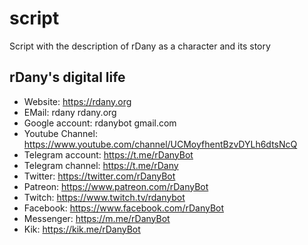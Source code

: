 # script
Script with the description of rDany as a character and its story

## rDany's digital life

- Website: https://rdany.org
- EMail: rdany rdany.org
- Google account: rdanybot gmail.com
- Youtube Channel: https://www.youtube.com/channel/UCMoyfhentBzvDYLh6dtsNcQ
- Telegram account: https://t.me/rDanyBot
- Telegram channel: https://t.me/rDany
- Twitter: https://twitter.com/rDanyBot
- Patreon: https://www.patreon.com/rDanyBot
- Twitch: https://www.twitch.tv/rdanybot
- Facebook: https://www.facebook.com/rDanyBot
- Messenger: https://m.me/rDanyBot
- Kik: https://kik.me/rDanyBot
